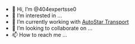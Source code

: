- 👋 Hi, I’m @404expertsse0
- 👀 I’m interested in ...
- 🌱 I’m currently working with <a href="https://autostartarnsport.com"> AutoStar Transport </a>
- 💞️ I’m looking to collaborate on ...
- 📫 How to reach me ...

<!---
404expertsse0/404expertsse0 is a ✨ special ✨ repository because its `README.md` (this file) appears on your GitHub profile.
You can click the Preview link to take a look at your changes.
--->
